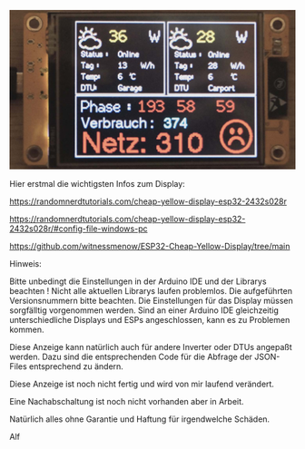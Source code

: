 ![271224-1](https://github.com/Zurrmaxe/ColorSolarDisplay-small/blob/fef20aa505f8896bfafb87ac3c9e6ce51c94b854/281224.jpg)

Hier erstmal die wichtigsten Infos zum Display:

https://randomnerdtutorials.com/cheap-yellow-display-esp32-2432s028r

https://randomnerdtutorials.com/cheap-yellow-display-esp32-2432s028r/#config-file-windows-pc

https://github.com/witnessmenow/ESP32-Cheap-Yellow-Display/tree/main


Hinweis:

Bitte unbedingt die Einstellungen in der Arduino IDE und der Librarys beachten !
Nicht alle aktuellen Librarys laufen problemlos. Die aufgeführten Versionsnummern bitte beachten.
Die Einstellungen für das Display müssen sorgfälltig vorgenommen werden.
Sind an einer Arduino IDE gleichzeitig unterschiedliche Displays und ESPs angeschlossen, kann es zu Problemen kommen.

Diese Anzeige kann natürlich auch für andere Inverter oder DTUs angepaßt werden. Dazu sind die entsprechenden Code für die Abfrage der JSON-Files entsprechend zu ändern.

Diese Anzeige ist noch nicht fertig und wird von mir laufend verändert.

Eine Nachabschaltung ist noch nicht vorhanden aber in Arbeit.

Natürlich alles ohne Garantie und Haftung für irgendwelche Schäden.

Alf
